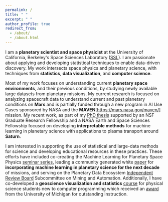 ```yaml
---
permalink: /
title: " "
excerpt: " "
author_profile: true
redirect_from: 
  - /about/
  - /about.html
---
```


I am a **planetary scientist and space physicist** at the University of California, Berkeley's Space Sciences Laboratory ([SSL](https://www.ssl.berkeley.edu/)). I am passionate about applying and developing statistical techniques to enable data-driven discovery. My work intersects space physics and planetary science, with techniques from **statistics**, **data visualization**, and **computer science**. 

Most of my work focuses on understanding current **planetary space environments**, and their previous conditions, by studying newly available large datasets from  planetary missions. My current research is focused on analyzing spacecraft data to understand current and past planetary conditions on **Mars** and is partially funded through a new program in AI Use Cases sponsored by NASA and the **MAVEN**[https://mars.nasa.gov/maven/] mission. My recent work, as part of my [PhD thesis](https://deepblue.lib.umich.edu/handle/2027.42/155251) supported by an NSF Graduate Research Fellowship and a NASA Earth and Space Sciences Fellowship focused on developing **interpretable methods** for machine learning in planetary science with applications to plasma transport around **Saturn**. 

I am interested in supporting the use of statistical and large-data methods for science and developing educational resources in these practices. These efforts have included co-creating the Machine Learning for Planetary Space Physics [seminar series](https://ml4psp.github.io/), leading a community generated white [paper](https://arxiv.org/abs/2007.15129) for **incorporating machine learning in planetary science for the next decade** of missions, and serving on the Planetary Data Ecosystem [Independent Review Board]([https://www.nasa.gov/feature/nasa-establishes-board-to-review-planetary-data-ecosystem/](https://science.nasa.gov/solar-system/pde-irb)) Subcommittee on Mining and Automation. Additionally, I have co-developed a **geoscience visualization and statistics** [course](https://github.com/abbyazari/data_vis_statistics_geosciences) for physical science students new to computer programming which received an [award](https://crlte.engin.umich.edu/towner-prize-winners/abigail-azari/) from the University of Michigan for outstanding instruction. 













